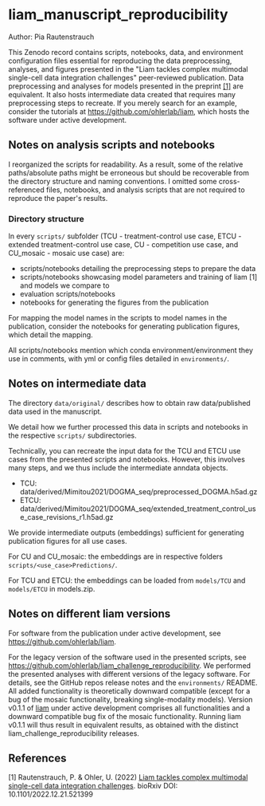 # liam_manuscript_reproducibility
Author: Pia Rautenstrauch

This Zenodo record contains scripts, notebooks, data, and environment configuration files essential for reproducing the data preprocessing, analyses, and figures presented in the "Liam tackles complex multimodal single-cell data integration challenges" peer-reviewed publication. Data preprocessing and analyses for models presented in the preprint [[1]](#1) are equivalent. It also hosts intermediate data created that requires many preprocessing steps to recreate. If you merely search for an example, consider the tutorials at https://github.com/ohlerlab/liam, which hosts the software under active development.

## Notes on analysis scripts and notebooks
I reorganized the scripts for readability. As a result, some of the relative paths/absolute paths might be erroneous but should be recoverable from the directory structure and naming conventions. I omitted some cross-referenced files, notebooks, and analysis scripts that are not required to reproduce the paper's results.

### Directory structure
In every ```scripts/``` subfolder (TCU - treatment-control use case, ETCU - extended treatment-control use case, CU - competition use case, and CU_mosaic - mosaic use case) are:
- scripts/notebooks detailing the preprocessing steps to prepare the data
- scripts/notebooks showcasing model parameters and training of liam [1] and models we compare to
- evaluation scripts/notebooks 
- notebooks for generating the figures from the publication

For mapping the model names in the scripts to model names in the publication, consider the notebooks for generating publication figures, which detail the mapping. 

All scripts/notebooks mention which conda environment/environment they use in comments, with yml or config files detailed in ```environments/```.

## Notes on intermediate data
The directory ```data/original/``` describes how to obtain raw data/published data used in the manuscript.

We detail how we further processed this data in scripts and notebooks in the respective ```scripts/``` subdirectories.

Technically, you can recreate the input data for the TCU and ETCU use cases from the presented scripts and notebooks. However, this involves many steps, and we thus include the intermediate anndata objects.
- TCU: data/derived/Mimitou2021/DOGMA_seq/preprocessed_DOGMA.h5ad.gz
- ETCU: data/derived/Mimitou2021/DOGMA_seq/extended_treatment_control_use_case_revisions_r1.h5ad.gz

We provide intermediate outputs (embeddings) sufficient for generating publication figures for all use cases.

For CU and CU_mosaic: the embeddings are in respective folders ```scripts/<use_case>Predictions/```.

For TCU and ETCU: the embeddings can be loaded from ```models/TCU``` and ```models/ETCU``` in models.zip.

## Notes on different liam versions
For software from the publication under active development, see https://github.com/ohlerlab/liam.

For the legacy version of the software used in the presented scripts, see https://github.com/ohlerlab/liam_challenge_reproducibility. We performed the presented analyses with different versions of the legacy software. For details, see the GitHub repos release notes and the ```environments/``` README. All added functionality is theoretically downward compatible (except for a bug of the mosaic functionality, breaking single-modality models). Version v0.1.1 of [liam](https://github.com/ohlerlab/liam) under active development comprises all functionalities and a downward compatible bug fix of the mosaic functionality. Running liam v0.1.1 will thus result in equivalent results, as obtained with the distinct liam_challenge_reproducibility releases.

## References
<a id="1">[1]</a>
Rautenstrauch, P. & Ohler, U. (2022) [Liam tackles complex multimodal single-cell data integration challenges](https://www.biorxiv.org/content/10.1101/2022.12.21.521399v1). bioRxiv DOI: 10.1101/2022.12.21.521399
